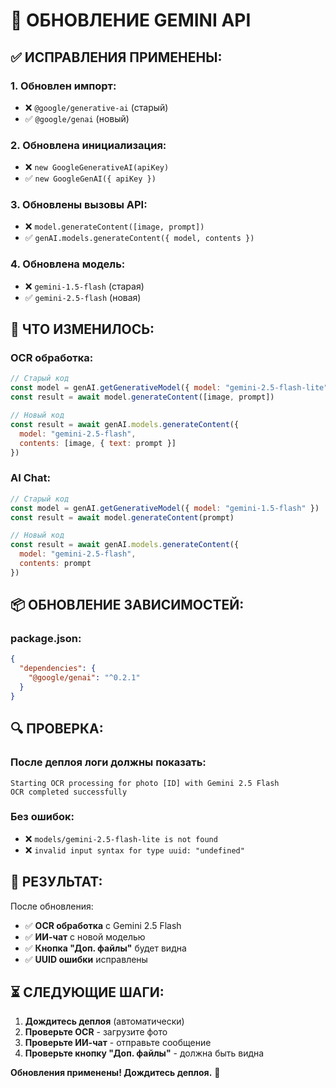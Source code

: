 # 🔄 ОБНОВЛЕНИЕ GEMINI API

## ✅ **ИСПРАВЛЕНИЯ ПРИМЕНЕНЫ:**

### **1. Обновлен импорт:**
- ❌ `@google/generative-ai` (старый)
- ✅ `@google/genai` (новый)

### **2. Обновлена инициализация:**
- ❌ `new GoogleGenerativeAI(apiKey)`
- ✅ `new GoogleGenAI({ apiKey })`

### **3. Обновлены вызовы API:**
- ❌ `model.generateContent([image, prompt])`
- ✅ `genAI.models.generateContent({ model, contents })`

### **4. Обновлена модель:**
- ❌ `gemini-1.5-flash` (старая)
- ✅ `gemini-2.5-flash` (новая)

## 🚀 **ЧТО ИЗМЕНИЛОСЬ:**

### **OCR обработка:**
```javascript
// Старый код
const model = genAI.getGenerativeModel({ model: "gemini-2.5-flash-lite" })
const result = await model.generateContent([image, prompt])

// Новый код
const result = await genAI.models.generateContent({
  model: "gemini-2.5-flash",
  contents: [image, { text: prompt }]
})
```

### **AI Chat:**
```javascript
// Старый код
const model = genAI.getGenerativeModel({ model: "gemini-1.5-flash" })
const result = await model.generateContent(prompt)

// Новый код
const result = await genAI.models.generateContent({
  model: "gemini-2.5-flash",
  contents: prompt
})
```

## 📦 **ОБНОВЛЕНИЕ ЗАВИСИМОСТЕЙ:**

### **package.json:**
```json
{
  "dependencies": {
    "@google/genai": "^0.2.1"
  }
}
```

## 🔍 **ПРОВЕРКА:**

### **После деплоя логи должны показать:**
```
Starting OCR processing for photo [ID] with Gemini 2.5 Flash
OCR completed successfully
```

### **Без ошибок:**
- ❌ `models/gemini-2.5-flash-lite is not found`
- ❌ `invalid input syntax for type uuid: "undefined"`

## 🎯 **РЕЗУЛЬТАТ:**

После обновления:
- ✅ **OCR обработка** с Gemini 2.5 Flash
- ✅ **ИИ-чат** с новой моделью
- ✅ **Кнопка "Доп. файлы"** будет видна
- ✅ **UUID ошибки** исправлены

## ⏳ **СЛЕДУЮЩИЕ ШАГИ:**

1. **Дождитесь деплоя** (автоматически)
2. **Проверьте OCR** - загрузите фото
3. **Проверьте ИИ-чат** - отправьте сообщение
4. **Проверьте кнопку "Доп. файлы"** - должна быть видна

**Обновления применены! Дождитесь деплоя.** 🚀
